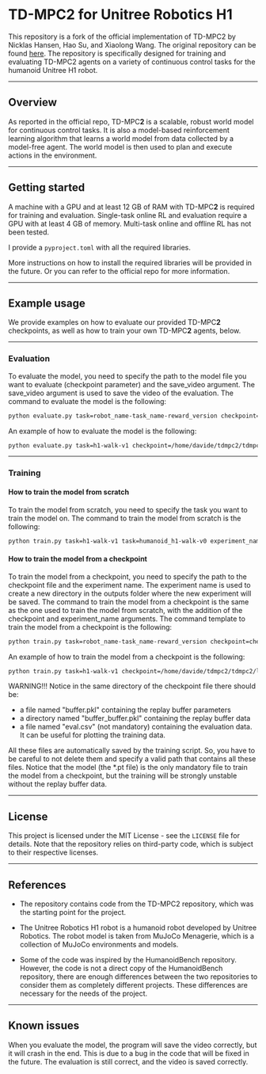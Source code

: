<h1>TD-MPC2 for Unitree Robotics H1</span></h1>

This repository is a fork of the official implementation of TD-MPC2 by Nicklas Hansen, Hao Su, and Xiaolong Wang. The original repository can be found [here](https://github.com/nicklashansen/tdmpc2). 
The repository is specifically designed for training and evaluating TD-MPC2 agents on a variety of continuous control tasks for the humanoid Unitree H1 robot. 

---

## Overview

As reported in the official repo, TD-MPC**2** is a scalable, robust world model for continuous control tasks. It is also a model-based reinforcement learning algorithm that learns a world model from data collected by a model-free agent. The world model is then used to plan and execute actions in the environment.

---

## Getting started

A machine with a GPU and at least 12 GB of RAM with TD-MPC**2** is required for training and evaluation. Single-task online RL and evaluation require a GPU with at least 4 GB of memory. 
Multi-task online and offline RL has not been tested.

I provide a `pyproject.toml` with all the required libraries. 

More instructions on how to install the required libraries will be provided in the future. Or you can refer to the official repo for more information.

----


## Example usage

We provide examples on how to evaluate our provided TD-MPC**2** checkpoints, as well as how to train your own TD-MPC**2** agents, below.

----

### Evaluation

To evaluate the model, you need to specify the path to the model file you want to evaluate (checkpoint parameter) and the save_video argument. The save_video argument is used to save the video of the evaluation. The command to evaluate the model is the following:
```bash
python evaluate.py task=robot_name-task_name-reward_version checkpoint=checkpoint_path save_video=boolean
```
An example of how to evaluate the model is the following:
```bash
python evaluate.py task=h1-walk-v1 checkpoint=/home/davide/tdmpc2/tdmpc2/logs/humanoid_h1-walk-v0/1/tdmpc/models/base_3-2024-04-30-22-38-59/step-775175.pt save_video=true
```

----
### Training

#### How to train the model from scratch
To train the model from scratch, you need to specify the task you want to train the model on. The command to train the model from scratch is the following:
```bash
python train.py task=h1-walk-v1 task=humanoid_h1-walk-v0 experiment_name=experiment_name
```
#### How to train the model from a checkpoint
To train the model from a checkpoint, you need to specify the path to the checkpoint file and the experiment name. The experiment name is used to create a new directory in the outputs folder where the new experiment will be saved. The command to train the model from a checkpoint is the same as the one used to train the model from scratch, with the addition of the checkpoint and experiment_name arguments. The command template to train the model from a checkpoint is the following:
```bash
python train.py task=robot_name-task_name-reward_version checkpoint=checkpoint_path experiment_name=experiment_name
```
An example of how to train the model from a checkpoint is the following:
```bash
python train.py task=h1-walk-v1 checkpoint=/home/davide/tdmpc2/tdmpc2/logs/humanoid_h1-walk-v0/1/tdmpc/models/base/step-750465.pt experiment_name=testing
```

WARNING!!! Notice in the same directory of the checkpoint file there should be:
- a file named "buffer.pkl" containing the replay buffer parameters
- a directory named "buffer_buffer.pkl" containing the replay buffer data
- a file named "eval.csv" (not mandatory) containing the evaluation data. It can be useful for plotting the training data.

All these files are automatically saved by the training script. So, you have to be careful to not delete them and specify a valid path that contains all these files. Notice that the model (the *.pt file) is the only mandatory file to train the model from a checkpoint, but the training will be strongly unstable without the replay buffer data.

---

## License

This project is licensed under the MIT License - see the `LICENSE` file for details. Note that the repository relies on third-party code, which is subject to their respective licenses.

---

## References

- The repository contains code from the TD-MPC2 repository, which was the starting point for the project.

- The Unitree Robotics H1 robot is a humanoid robot developed by Unitree Robotics. The robot model is taken from MuJoCo Menagerie, which is a collection of MuJoCo environments and models.

- Some of the code was inspired by the HumanoidBench repository. However, the code is not a direct copy of the HumanoidBench repository, there are enough differences between the two repositories to consider them as completely different projects. These differences are necessary for the needs of the project.
--- 

## Known issues

When you evaluate the model, the program will save the video correctly, but it will crash in the end. This is due to a bug in the code that will be fixed in the future. The evaluation is still correct, and the video is saved correctly.